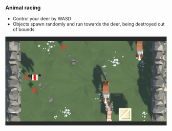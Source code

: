 ### Animal racing

- Control your deer by WASD
- Objects spawn randomly and run towards the deer, being destroyed out of bounds


<p align="center">
  <img src="https://github.com/koiiNyan/JuniorProgrammer-CreateWithCode01/blob/main/TopDowner/Images/Screenshot%202022-04-20%20203139.png">
</p>
